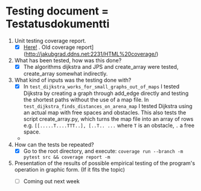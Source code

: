 # Testing document = Testatusdokumentti

1. Unit testing coverage report.<br />
   - [x] [Here!](http://jakubgrad.ddns.net:2231/htmlcov/) . Old coverage report](http://jakubgrad.ddns.net:2231/HTML%20coverage/)<br />
2. What has been tested, how was this done?<br />
   - [x] The algorithms dijkstra and JPS and create_array were tested, create_array somewhat indirectly. <br />
3. What kind of inputs was the testing done with? <br />
   - [x] In `test_dijkstra_works_for_small_graphs_out_of_maps` I tested Dijkstra by creating a graph through add_edge directly and testing the shortest paths without the use of a map file. In `test_dijkstra_finds_distances_on_arena_map` I tested Dijkstra using an actual map with free spaces and obstacles. This also tests the script create_array.py, which turns the map file into an array of rows e.g. `[[.....T....TTT..], [..T.. ...` where `T` is an obstacle, `.` a free space. <br />
   - 
4. How can the tests be repeated?<br />
   - [x] Go to the root directory, and execute: `coverage run --branch -m pytest src && coverage report -m`<br />
5. Presentation of the results of possible empirical testing of the program's operation in graphic form. (If it fits the topic)<br />
   - [ ] Coming out next week<br />





